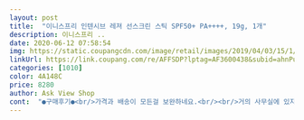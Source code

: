 ```yaml
---
layout: post 
title:  "이니스프리 인텐시브 레져 선스크린 스틱 SPF50+ PA++++, 19g, 1개" 
description: 이니스프리 ..
date: 2020-06-12 07:58:54 
img: https://static.coupangcdn.com/image/retail/images/2019/04/03/15/1/05bec684-7d63-43fa-a965-207cfeb0bf6d.jpg 
linkUrl: https://link.coupang.com/re/AFFSDP?lptag=AF3600438&subid=ahnPublicAsk&pageKey=201977756&itemId=589993078&vendorItemId=4585694295&traceid=V0-113-1068ebf63fae3c34 
categories: [1010] 
color: 4A148C 
price: 8280 
author: Ask View Shop 
cont:  "●구매후기●<br/>가격과 배송이 모든걸 보완하네요.<br/><br/>거의 사무실에 있지만 한번씩 바람쐬러 나갈때 사용하려고 구매했어요<br/>그리고 바르고 나면 조금 번들거려요<br/>근데 눈시림 살짝 있구요.<br/><br/>로켓새벽배송이라 배송도 엄청 빨리 잘 받았구요!<br/>벌써 5개째.<br/><br/>비누로 세안해도 깨끗하게<br/>사용하기 편하고<br/>살짝 끈적임 있고, 번질거리도합니다만,<br/>손이 지저분한 상황에서도 바르기위해 구매했는데, 슥슥 발라주고 나서 손으로 톡톡 두드려 줘야할것같아요<br/>언제나 믿고 쓰는 이니스프리.<br/><br/>용도에 맞게 편하게 사용할 수 있을것 같긴 해요!<br/>이니스프리 공홈보다 저렴하게 구매했어요<br/>지성인 남자입니다.<br/><br/>지워짐.<br/><br/>" 
---
```

